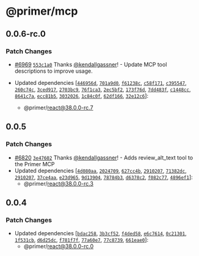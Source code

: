 # @primer/mcp

## 0.0.6-rc.0

### Patch Changes

- [#6969](https://github.com/primer/react/pull/6969) [`553c1a0`](https://github.com/primer/react/commit/553c1a0f82450757100800b252c1cae831864aec) Thanks [@kendallgassner](https://github.com/kendallgassner)! - Update MCP tool descriptions to improve usage.

- Updated dependencies [[`446956d`](https://github.com/primer/react/commit/446956d3466ca11b95adf720d7cf07a1bb6bad92), [`701a9d0`](https://github.com/primer/react/commit/701a9d02cc5958bdeb12d63bbc169c5d40bd26e6), [`f61238c`](https://github.com/primer/react/commit/f61238c295377f59a5d3c5b0c782e98c238fa639), [`c58f171`](https://github.com/primer/react/commit/c58f171be98dfec354eeb85c870368e84796fe6e), [`c395547`](https://github.com/primer/react/commit/c395547ae30bb51ea40388183f384848a397dc80), [`260c74c`](https://github.com/primer/react/commit/260c74c4e9f780a891157c9a2bc1450a12f8593a), [`3ced917`](https://github.com/primer/react/commit/3ced917f595667e1f68a6b9110bd034e0d88bf2a), [`2703bc9`](https://github.com/primer/react/commit/2703bc9cad2d3f16552b748f3799949a35464a1a), [`76f1ca3`](https://github.com/primer/react/commit/76f1ca32a9303b18a2084c4e11c4699963b88e4e), [`2ec5bf2`](https://github.com/primer/react/commit/2ec5bf2898a6966161a076f5896910bf1b1f4018), [`173f76d`](https://github.com/primer/react/commit/173f76d917a688515ae36f2240bf5461db5eda0c), [`7dd483f`](https://github.com/primer/react/commit/7dd483f74e2a75e5c0a44f46a860afc2bdf0da9a), [`c1448cc`](https://github.com/primer/react/commit/c1448cc6546b0e58b1ceb54fa2989a1fd7cbfe30), [`8641c7a`](https://github.com/primer/react/commit/8641c7a778f88c9f65fa1f3d2c40994468651ae7), [`ecc81b5`](https://github.com/primer/react/commit/ecc81b569b421a4181b0a2f4cdff9cfe60fe28fd), [`3032026`](https://github.com/primer/react/commit/30320263482baf9d2c634ec27122c9a42ece308a), [`1c84c0f`](https://github.com/primer/react/commit/1c84c0ff2b261a02d81c11fb16c7d3fb05294506), [`62df166`](https://github.com/primer/react/commit/62df166574d6248b3405c224a2f63f1e53a75ece), [`32e12c6`](https://github.com/primer/react/commit/32e12c690a53aef918e765d128f381c8f57bfd02)]:
  - @primer/react@38.0.0-rc.7

## 0.0.5

### Patch Changes

- [#6820](https://github.com/primer/react/pull/6820) [`3e47602`](https://github.com/primer/react/commit/3e476021aaa02416bd3828714869dc59b3a976c7) Thanks [@kendallgassner](https://github.com/kendallgassner)! - Adds review_alt_text tool to the Primer MCP
- Updated dependencies [[`4d080aa`](https://github.com/primer/react/commit/4d080aa4c8718d2f4ab42c841cf2c8d252cdd19f), [`2024709`](https://github.com/primer/react/commit/2024709eca73533c74ee042cb1524e78e495fba2), [`627cc4b`](https://github.com/primer/react/commit/627cc4bc2663cc50a6b21cf6ec8b8e99b7b260bb), [`2910207`](https://github.com/primer/react/commit/2910207766bf6d7168ce356f401d99d26538c496), [`71382dc`](https://github.com/primer/react/commit/71382dc5c0726f46a9da7823a9543334b7d0fcca), [`2910207`](https://github.com/primer/react/commit/2910207766bf6d7168ce356f401d99d26538c496), [`37ce4aa`](https://github.com/primer/react/commit/37ce4aaf2830fbe0423e0d7546dfdad6e21ac398), [`e23d965`](https://github.com/primer/react/commit/e23d96524783863d92fc770a36c564b14098242b), [`9d13904`](https://github.com/primer/react/commit/9d13904037541d8f4f68d5d833f632304cace06e), [`78784b3`](https://github.com/primer/react/commit/78784b3127acb844ec8a60d4a36141addb75d43d), [`d6378c2`](https://github.com/primer/react/commit/d6378c246748403275ca17bc8aa7f713157ab1b7), [`f082c77`](https://github.com/primer/react/commit/f082c77768526d9f97566a793e80a386cc0bc699), [`4896ef1`](https://github.com/primer/react/commit/4896ef1b541e47e5f6364c5eb0f7ab357594e456)]:
  - @primer/react@38.0.0-rc.3

## 0.0.4

### Patch Changes

- Updated dependencies [[`bdac258`](https://github.com/primer/react/commit/bdac258a6f610da974ef4b8c25ccef876946fc79), [`3b3cf52`](https://github.com/primer/react/commit/3b3cf52f267da4f44123032bf388dc5ff9f61cf8), [`f4ded58`](https://github.com/primer/react/commit/f4ded585c4f6188390cdc3243018fe63af310633), [`e6c7614`](https://github.com/primer/react/commit/e6c7614d7aaa420ce8518ad54af62e6409fea9dd), [`0c21301`](https://github.com/primer/react/commit/0c21301ba0c7b1d0272258f8fe59026beab83c95), [`1f531cb`](https://github.com/primer/react/commit/1f531cb5c0fb87fc20ab8ce4321367d3f24ab734), [`d6d25dc`](https://github.com/primer/react/commit/d6d25dc9263119103138156158f74b408d300dd2), [`f781f7f`](https://github.com/primer/react/commit/f781f7f5434be4c482a8f7819c73c258b93604ce), [`77a60e7`](https://github.com/primer/react/commit/77a60e7775987ee05b07cd8235ff4a26230b12e2), [`77c8739`](https://github.com/primer/react/commit/77c873936b195915c3f364d01a5b1bb15b0ac1a0), [`661eae0`](https://github.com/primer/react/commit/661eae0a28ee99228400e6c99a483af0523beeb8)]:
  - @primer/react@38.0.0-rc.0
